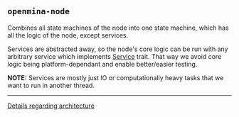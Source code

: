 ## `openmina-node`
Combines all state machines of the node into one state machine, which
has all the logic of the node, except services.

Services are abstracted away, so the node's core logic can be run with
any arbitrary service which implements [Service](src/service.rs) trait. That way we avoid
core logic being platform-dependant and enable better/easier testing.

**NOTE:** Services are mostly just IO or computationally heavy tasks that
we want to run in another thread.

---

[Details regarding architecture](../ARCHITECTURE.md)
